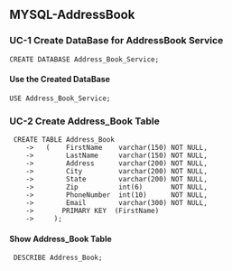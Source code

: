 ## MYSQL-AddressBook
### UC-1 Create DataBase for AddressBook Service
`CREATE DATABASE Address_Book_Service;`
#### Use the Created DataBase
`USE Address_Book_Service;`
### UC-2 Create Address_Book Table
```
 CREATE TABLE Address_Book
    ->   (    FirstName    varchar(150) NOT NULL,
    ->        LastName     varchar(150) NOT NULL,
    ->        Address      varchar(200) NOT NULL,
    ->        City         varchar(200) NOT NULL,
    ->        State        varchar(200) NOT NULL,
    ->        Zip          int(6)       NOT NULL,
    ->        PhoneNumber  int(10)      NOT NULL,
    ->        Email        varchar(300) NOT NULL,
    ->       PRIMARY KEY  (FirstName)
    ->     );
 ```
 #### Show Address_Book Table
 ` DESCRIBE Address_Book;`
